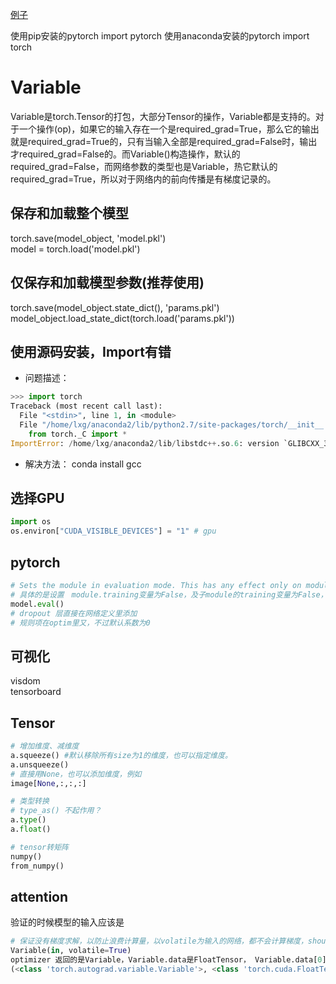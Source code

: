 [例子](https://zhuanlan.zhihu.com/p/29024978)

使用pip安装的pytorch
import pytorch
使用anaconda安装的pytorch
import torch

# Variable
Variable是torch.Tensor的打包，大部分Tensor的操作，Variable都是支持的。对于一个操作(op)，如果它的输入存在一个是required_grad=True，那么它的输出就是required_grad=True的，只有当输入全部是required_grad=False时，输出才required_grad=False的。而Variable()构造操作，默认的required_grad=False，而网络参数的类型也是Variable，热它默认的required_grad=True，所以对于网络内的前向传播是有梯度记录的。

## 保存和加载整个模型
torch.save(model_object, 'model.pkl')  
model = torch.load('model.pkl')

## 仅保存和加载模型参数(推荐使用)
torch.save(model_object.state_dict(), 'params.pkl')  
model_object.load_state_dict(torch.load('params.pkl'))


## 使用源码安装，Import有错
- 问题描述： 
```python
>>> import torch
Traceback (most recent call last):
  File "<stdin>", line 1, in <module>
  File "/home/lxg/anaconda2/lib/python2.7/site-packages/torch/__init__.py", line 53, in <module>
    from torch._C import *
ImportError: /home/lxg/anaconda2/lib/libstdc++.so.6: version `GLIBCXX_3.4.21' not found (required by /home/lxg/anaconda2/lib/python2.7/site-packages/torch/lib/libshm.so)
```
- 解决方法：
conda install gcc
## 选择GPU
```python
import os
os.environ["CUDA_VISIBLE_DEVICES"] = "1" # gpu
```
## pytorch
```python
# Sets the module in evaluation mode. This has any effect only on modules such as Dropout or BatchNorm.
# 具体的是设置　module.training变量为False，及子module的training变量为False，在模型内使用是self.training
model.eval()
# dropout 层直接在网络定义里添加
# 规则项在optim里又，不过默认系数为0
```

## 可视化
visdom  
tensorboard

## Tensor
```python
# 增加维度、减维度
a.squeeze() #默认移除所有size为1的维度，也可以指定维度。
a.unsqueeze()
# 直接用None，也可以添加维度，例如
image[None,:,:,:]

# 类型转换
# type_as() 不起作用？
a.type()
a.float()

# tensor转矩阵
numpy()
from_numpy()
```
## attention
验证的时候模型的输入应该是
```python
# 保证没有梯度求解，以防止浪费计算量，以volatile为输入的网络，都不会计算梯度，should be used in inference time
Variable(in, volatile=True) 
optimizer 返回的是Variable，Variable.data是FloatTensor， Variable.data[0]是float类型
(<class 'torch.autograd.variable.Variable'>, <class 'torch.cuda.FloatTensor'>)
```
